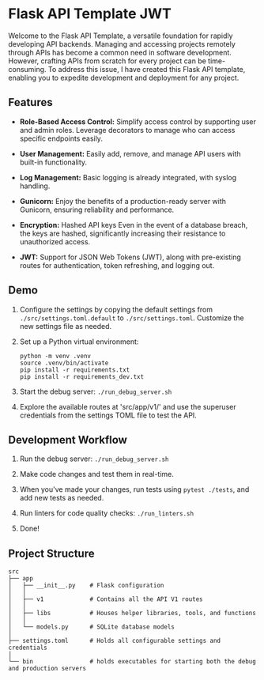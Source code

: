 # Flask API Template JWT

Welcome to the Flask API Template, a versatile foundation for rapidly developing API backends.
Managing and accessing projects remotely through APIs has become a common need in software development. However, crafting APIs from scratch for every project can be time-consuming. To address this issue, I have created this Flask API template, enabling you to expedite development and deployment for any project.

## Features

- **Role-Based Access Control:** Simplify access control by supporting user and admin roles. Leverage decorators to manage who can access specific endpoints easily.

- **User Management:** Easily add, remove, and manage API users with built-in functionality.

- **Log Management:** Basic logging is already integrated, with syslog handling.

- **Gunicorn:** Enjoy the benefits of a production-ready server with Gunicorn, ensuring reliability and performance.

- **Encryption:** Hashed API keys Even in the event of a database breach, the keys are hashed, significantly increasing their resistance to unauthorized access.

- **JWT:** Support for JSON Web Tokens (JWT), along with pre-existing routes for authentication, token refreshing, and logging out.

## Demo

1. Configure the settings by copying the default settings from `./src/settings.toml.default` to `./src/settings.toml`. Customize the new settings file as needed.

2. Set up a Python virtual environment:
   ```
   python -m venv .venv
   source .venv/bin/activate
   pip install -r requirements.txt
   pip install -r requirements_dev.txt
   ```
3. Start the debug server:
`./run_debug_server.sh`

4. Explore the available routes at 'src/app/v1/' and use the superuser credentials from the settings TOML file to test the API.

## Development Workflow

1. Run the debug server:
`./run_debug_server.sh`

2. Make code changes and test them in real-time.

3. When you've made your changes, run tests using `pytest ./tests`, and add new tests as needed.

4. Run linters for code quality checks:
`./run_linters.sh`

5. Done!

## Project Structure
```
src
├── app
│   ├── __init__.py    # Flask configuration
│   │
│   ├── v1             # Contains all the API V1 routes
│   │
│   ├── libs           # Houses helper libraries, tools, and functions
│   │
│   └── models.py      # SQLite database models
│
├── settings.toml      # Holds all configurable settings and credentials
│
└── bin                # holds executables for starting both the debug and production servers
```

